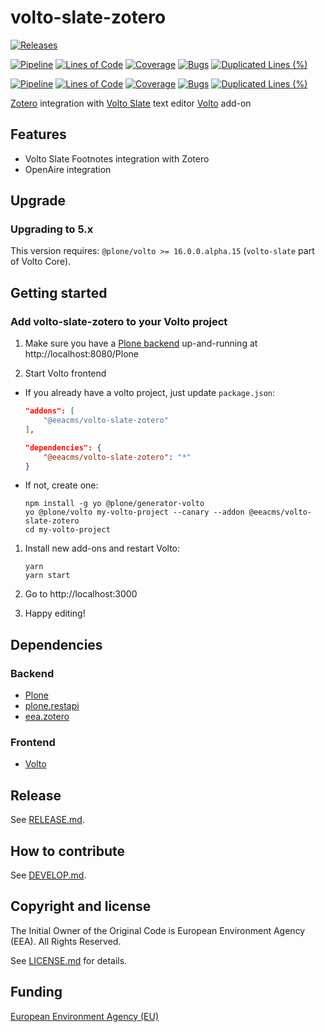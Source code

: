 # volto-slate-zotero

[![Releases](https://img.shields.io/github/v/release/eea/volto-slate-zotero)](https://github.com/eea/volto-slate-zotero/releases)

[![Pipeline](https://ci.eionet.europa.eu/buildStatus/icon?job=volto-addons%2Fvolto-slate-zotero%2Fmaster&subject=master)](https://ci.eionet.europa.eu/view/Github/job/volto-addons/job/volto-slate-zotero/job/master/display/redirect)
[![Lines of Code](https://sonarqube.eea.europa.eu/api/project_badges/measure?project=volto-slate-zotero-master&metric=ncloc)](https://sonarqube.eea.europa.eu/dashboard?id=volto-slate-zotero-master)
[![Coverage](https://sonarqube.eea.europa.eu/api/project_badges/measure?project=volto-slate-zotero-master&metric=coverage)](https://sonarqube.eea.europa.eu/dashboard?id=volto-slate-zotero-master)
[![Bugs](https://sonarqube.eea.europa.eu/api/project_badges/measure?project=volto-slate-zotero-master&metric=bugs)](https://sonarqube.eea.europa.eu/dashboard?id=volto-slate-zotero-master)
[![Duplicated Lines (%)](https://sonarqube.eea.europa.eu/api/project_badges/measure?project=volto-slate-zotero-master&metric=duplicated_lines_density)](https://sonarqube.eea.europa.eu/dashboard?id=volto-slate-zotero-master)

[![Pipeline](https://ci.eionet.europa.eu/buildStatus/icon?job=volto-addons%2Fvolto-slate-zotero%2Fdevelop&subject=develop)](https://ci.eionet.europa.eu/view/Github/job/volto-addons/job/volto-slate-zotero/job/develop/display/redirect)
[![Lines of Code](https://sonarqube.eea.europa.eu/api/project_badges/measure?project=volto-slate-zotero-develop&metric=ncloc)](https://sonarqube.eea.europa.eu/dashboard?id=volto-slate-zotero-develop)
[![Coverage](https://sonarqube.eea.europa.eu/api/project_badges/measure?project=volto-slate-zotero-develop&metric=coverage)](https://sonarqube.eea.europa.eu/dashboard?id=volto-slate-zotero-develop)
[![Bugs](https://sonarqube.eea.europa.eu/api/project_badges/measure?project=volto-slate-zotero-develop&metric=bugs)](https://sonarqube.eea.europa.eu/dashboard?id=volto-slate-zotero-develop)
[![Duplicated Lines (%)](https://sonarqube.eea.europa.eu/api/project_badges/measure?project=volto-slate-zotero-develop&metric=duplicated_lines_density)](https://sonarqube.eea.europa.eu/dashboard?id=volto-slate-zotero-develop)

[Zotero](https://www.zotero.org/) integration with [Volto Slate](https://6.dev-docs.plone.org/volto/configuration/volto-slate/) text editor [Volto](https://github.com/plone/volto) add-on

## Features

- Volto Slate Footnotes integration with Zotero
- OpenAire integration

## Upgrade

### Upgrading to 5.x

This version requires: `@plone/volto >= 16.0.0.alpha.15` (`volto-slate` part of Volto Core).

## Getting started

### Add volto-slate-zotero to your Volto project

1. Make sure you have a [Plone backend](https://plone.org/download) up-and-running at http://localhost:8080/Plone

1. Start Volto frontend

* If you already have a volto project, just update `package.json`:

   ```JSON
   "addons": [
       "@eeacms/volto-slate-zotero"
   ],

   "dependencies": {
       "@eeacms/volto-slate-zotero": "*"
   }
   ```

* If not, create one:

   ```
   npm install -g yo @plone/generator-volto
   yo @plone/volto my-volto-project --canary --addon @eeacms/volto-slate-zotero
   cd my-volto-project
   ```

1. Install new add-ons and restart Volto:

   ```
   yarn
   yarn start
   ```

1. Go to http://localhost:3000

1. Happy editing!


## Dependencies

### Backend

- [Plone](https://plone.org/download)
- [plone.restapi](https://pypi.org/project/plone.restapi/)
- [eea.zotero](https://pypi.org/project/eea.zotero)

### Frontend

- [Volto](https://github.com/plone/volto)

## Release

See [RELEASE.md](https://github.com/eea/volto-slate-zotero/blob/master/RELEASE.md).

## How to contribute

See [DEVELOP.md](https://github.com/eea/volto-slate-zotero/blob/master/DEVELOP.md).


## Copyright and license

The Initial Owner of the Original Code is European Environment Agency (EEA).
All Rights Reserved.

See [LICENSE.md](https://github.com/eea/volto-slate-zotero/blob/master/LICENSE.md) for details.

## Funding

[European Environment Agency (EU)](http://eea.europa.eu)
